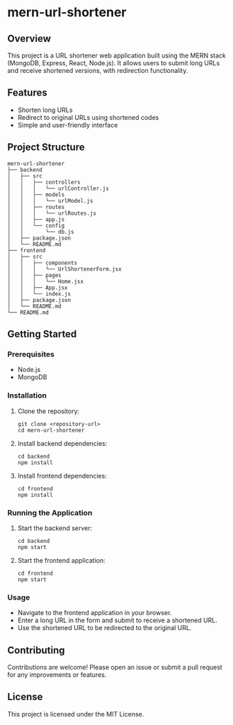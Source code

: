 # mern-url-shortener

## Overview
This project is a URL shortener web application built using the MERN stack (MongoDB, Express, React, Node.js). It allows users to submit long URLs and receive shortened versions, with redirection functionality.

## Features
- Shorten long URLs
- Redirect to original URLs using shortened codes
- Simple and user-friendly interface

## Project Structure
```
mern-url-shortener
├── backend
│   ├── src
│   │   ├── controllers
│   │   │   └── urlController.js
│   │   ├── models
│   │   │   └── urlModel.js
│   │   ├── routes
│   │   │   └── urlRoutes.js
│   │   ├── app.js
│   │   └── config
│   │       └── db.js
│   ├── package.json
│   └── README.md
├── frontend
│   ├── src
│   │   ├── components
│   │   │   └── UrlShortenerForm.jsx
│   │   ├── pages
│   │   │   └── Home.jsx
│   │   ├── App.jsx
│   │   └── index.js
│   ├── package.json
│   └── README.md
└── README.md
```

## Getting Started

### Prerequisites
- Node.js
- MongoDB

### Installation

1. Clone the repository:
   ```
   git clone <repository-url>
   cd mern-url-shortener
   ```

2. Install backend dependencies:
   ```
   cd backend
   npm install
   ```

3. Install frontend dependencies:
   ```
   cd frontend
   npm install
   ```

### Running the Application

1. Start the backend server:
   ```
   cd backend
   npm start
   ```

2. Start the frontend application:
   ```
   cd frontend
   npm start
   ```

### Usage
- Navigate to the frontend application in your browser.
- Enter a long URL in the form and submit to receive a shortened URL.
- Use the shortened URL to be redirected to the original URL.

## Contributing
Contributions are welcome! Please open an issue or submit a pull request for any improvements or features.

## License
This project is licensed under the MIT License.